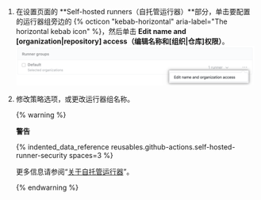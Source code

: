 1. 在设置页面的 **Self-hosted runners（自托管运行器）**部分，单击要配置的运行器组旁边的 {% octicon "kebab-horizontal" aria-label="The horizontal kebab icon" %}，然后单击 **Edit name and [organization|repository] access（编辑名称和[组织|仓库]权限）**。 ![管理仓库权限](/assets/images/help/settings/actions-runner-manage-permissions.png)
1. 修改策略选项，或更改运行器组名称。

   {% warning %}

   **警告**

   {% indented_data_reference reusables.github-actions.self-hosted-runner-security spaces=3 %}

   更多信息请参阅“[关于自托管运行器](/actions/hosting-your-own-runners/about-self-hosted-runners#self-hosted-runner-security-with-public-repositories)”。

   {% endwarning %}
